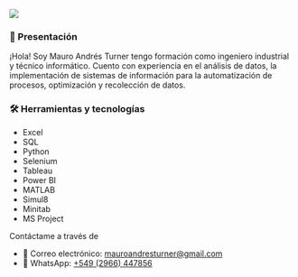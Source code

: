 <img src="https://i.imgur.com/HMEiSKp.png"></img>
<h3 align="left"> 👋 Presentación</h3>
<p align="left">
    ¡Hola! Soy Mauro Andrés Turner tengo formación como ingeniero industrial y técnico informático. Cuento con experiencia en el análisis de datos, la implementación de sistemas de información para la automatización de procesos, optimización y recolección de datos.
</p>

<h3 align="left">🛠 Herramientas y tecnologías</h3>
<ul>
  <li>Excel</li>
  <li>SQL</li>
  <li>Python</li>
  <li>Selenium</li>
  <li>Tableau</li>
  <li>Power BI</li>
  <li>MATLAB</li>
  <li>Simul8</li>
  <li>Minitab</li>
  <li>MS Project</li>
</ul>

<p>Contáctame a través de</p>
<ul>
    <li>📧 Correo electrónico: <a href="mailto:mauroandresturner@gmail.com">mauroandresturner@gmail.com</a></li>
    <li>📱 WhatsApp: <a href="https://api.whatsapp.com/send?phone=5492966447856">+549 (2966) 447856</a></li>
</ul>
